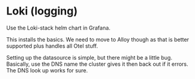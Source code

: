 # Loki (logging)

Use the Loki-stack helm chart in Grafana.

This installs the basics. We need to move to Alloy though as that is better supported plus handles all Otel stuff.

Setting up the datasource is simple, but there might be a little bug. Basically, use the DNS name the cluster gives it then back out if it errors. The DNS look up works for sure.